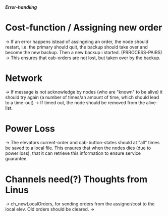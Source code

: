 ##### Error-handling
# Cost-function / Assigning new order
-> If an error happens istead of assingning an order, the node should restart, i.e. the primary should quit, the backup should take over and become the new backup. Then a new backup i started. (PRROCESS-PAIRS)
    -> This ensures that cab-orders are not lost, but taken over by the backup.

# Network
-> If message is not acknowledge by nodes (who are "known" to be alive) it should try again (a number of times/an amount of time, which should lead to a time-out)
    -> If timed out, the node should be removed from the alive-list.

# Power Loss
-> The elevators current-order and cab-button-states should at "all" times be saved to a local file. This ensures that when the nodes dies (due to power loss), that it can retrieve this information to ensure service guarantee.

# Channels need(?) Thoughts from Linus
-> ch_newLocalOrders, for sending orders from the assigner/cost to the local elev. Old orders should be cleared.
-> 